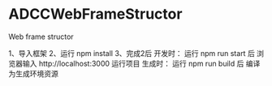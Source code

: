 # ADCCWebFrameStructor
Web frame structor

1、导入框架
2、运行  npm install
3、完成2后
	开发时： 运行 npm run start  后 浏览器输入 http://localhost:3000 运行项目
	生成时： 运行 npm run build  后 编译为生成环境资源
